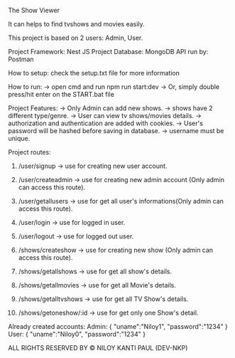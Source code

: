 The Show Viewer

It can helps to find tvshows and movies easily.

This project is based on 2 users: Admin, User.

Project Framework: Nest JS
Project Database: MongoDB
API run by: Postman

How to setup:
check the setup.txt file for more information

How to run:
-> open cmd and run
npm run start:dev
-> Or, simply double press/hit enter on the START.bat file

Project Features:
-> Only Admin can add new shows.
-> shows have 2 different type/genre.
-> User can view tv shows/movies details.
-> authorization and authentication are added with cookies.
-> User's password will be hashed before saving in database.
-> username must be unique.

Project routes:
1. /user/signup -> use for creating new user account.
2. /user/createadmin -> use for creating new admin account (Only admin can access this route).
3. /user/getallusers -> use for get all user's informations(Only admin can access this route).
4. /user/login -> use for logged in user.
5. /user/logout -> use for logged out user.

6. /shows/createshow -> use for creating new show (Only admin can access this route).
7. /shows/getallshows -> use for get all show's details.
8. /shows/getallmovies -> use for get all Movie's details.
9. /shows/getalltvshows -> use for get all TV Show's details.
10. /shows/getoneshow/:id -> use for get only one Show's detail.

Already created accounts:
Admin:
{
    "uname":"Niloy1",
    "password":"1234"
}
User:
{
    "uname":"Niloy0",
    "password":"1234"
}


ALL RIGHTS RESERVED BY ©️ NILOY KANTI PAUL (DEV-NKP)




